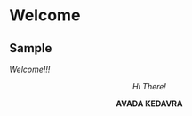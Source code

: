 <html>
	<head>
		<title>Welcome!</title>
	</head>
<body>
    
# Welcome
## Sample

_Welcome!!!_

<div style="text-align:center" markdown=1>

_Hi There!_

**AVADA KEDAVRA**

</div>
</body>
</html>
